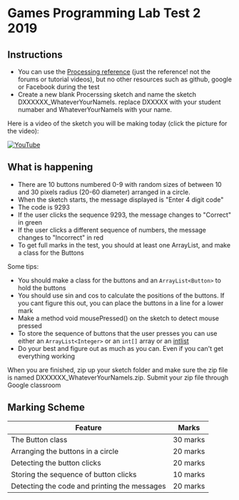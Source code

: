 # Games Programming Lab Test 2 2019

## Instructions
- You can use the [Processing reference](https://processing.org/reference/) (just the reference! not the forums or tutorial videos), but no other resources such as github, google or Facebook during the test
- Create a new blank Procerssing sketch and name the sketch DXXXXXX_WhateverYourNameIs. replace DXXXXX with your student numaber and WhateverYourNameIs with your name. 

Here is a video of the sketch you will be making today (click the picture for the video):

[![YouTube](http://img.youtube.com/vi/O7yDB3nuuug/0.jpg)](https://www.youtube.com/watch?v=O7yDB3nuuug)

## What is happening

- There are 10 buttons numbered 0-9 with random sizes of between 10 and 30 pixels radius (20-60 diameter) arranged in a circle. 
- When the sketch starts, the message displayed is "Enter 4 digit code"
- The code is 9293
- If the user clicks the sequence 9293, the message changes to "Correct" in green
- If the user clicks a different sequence of numbers, the message changes to "Incorrect" in red
- To get full marks in the test, you should at least one ArrayList, and make a class for the Buttons

Some tips:

- You should make a class for the buttons and an ```ArrayList<Button>``` to hold the buttons
- You should use sin and cos to calculate the positions of the buttons. If you cant figure this out, you can place the buttons in a line for a lower mark
- Make a method void mousePressed() on the sketch to detect mouse pressed
- To store the sequence of buttons that the user presses you can use either an ```ArrayList<Integer>``` or an ```int[]``` array or an [intlist]()
- Do your best and figure out as much as you can. Even if you can't get everything working

When you are finished, zip up your sketch folder and make sure the zip file is named DXXXXXX_WhateverYourNameIs.zip. Submit your zip file through Google classroom

## Marking Scheme

| Feature | Marks |
|---------|-------|
| The Button class | 30 marks |
| Arranging the buttons in a circle | 20 marks |
| Detecting the button clicks | 20 marks |
| Storing the sequence of button clicks | 10 marks |
| Detecting the code and printing the messages | 20 marks |